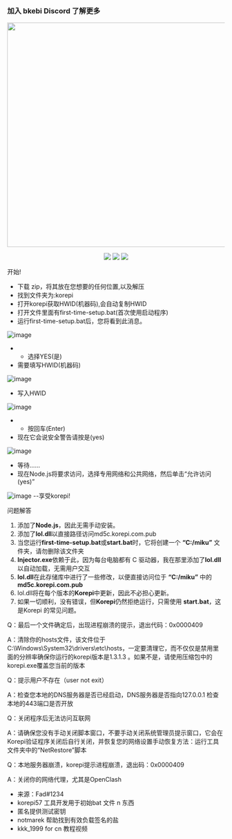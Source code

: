 ### 加入 bkebi Discord 了解更多

<div align=center>
<img src="https://github.com/Bkebi-Group/Bkebi-GC-Release/raw/main/.github/logo.svg" width="520"/>
</div>

<p align="center">
<a href="https://github.com/Zhongli0401/korepi-tools/releases/latest"><img src="https://img.shields.io/github/v/release/Zhongli0401/korepi-tools?style=for-the-badge&logosize=auto&color=lightcyan"></a>
<a href="https://github.com/Zhongli0401/korepi-tools/releases"><img src="https://img.shields.io/github/downloads/Zhongli0401/korepi-tools/total.svg ?style=for-the-badge&color=lightcyan"></a>
<a href="https://discord.com/invite/QwuyRNq4rf"><img src="https://img.shields.io/discord/1026295403282436097?label=Discord&logo=discord&style=for-the-badge&color=lightcyan"></a>
</p>


开始!
- 下载 zip，将其放在您想要的任何位置,以及解压
- 找到文件夹为:korepi
- 打开korepi获取HWID(机器码),会自动复制HWID
- 打开文件里面有first-time-setup.bat(首次使用启动程序)
- 运行first-time-setup.bat后，您将看到此消息。

![image](https://github.com/Zhongli0401/korepi-tools/assets/124914913/c933294d-5b63-4e07-b4ef-ffacf3a466fa)
- - 选择YES(是)
- 需要填写HWID(机器码)

![image](https://github.com/Zhongli0401/korepi-tools/assets/124914913/64b32b70-dfd0-4b1f-98ff-b4878eb19058)
- 写入HWID

![image](https://github.com/Zhongli0401/korepi-tools/assets/124914913/759b42ea-3f49-4488-9f9e-effbd0d06b9c)
- - 按回车(Enter)
- 现在它会说安全警告请按是(yes)

![image](https://github.com/Zhongli0401/korepi-tools/assets/124914913/705fedd9-fc01-4b89-ae1c-a618c985cedc)
- 等待......
- 现在Node.js将要求访问，选择专用网络和公共网络，然后单击“允许访问(yes)”

![image](https://github.com/Zhongli0401/korepi-tools/assets/124914913/93ac7780-a4e5-4a0b-86f1-f331b61ae7ad)
--享受korepi!

问题解答
1. 添加了**Node.js**，因此无需手动安装。
2. 添加了**lol.dll**以直接路径访问md5c.korepi.com.pub
3. 当您运行**first-time-setup.bat**或**start.bat**时，它将创建一个 **“C:/miku”** 文件夹，请勿删除该文件夹
4. **Injector.exe**依赖于此，因为每台电脑都有 C 驱动器，我在那里添加了**lol.dll**以自动加载，无需用户交互
5. **lol.dll**在此存储库中进行了一些修改，以便直接访问位于 **“C:/miku”** 中的 **md5c.korepi.com.pub**
6. lol.dll将在每个版本的**Korepi**中更新，因此不必担心更新。
7. 如果一切顺利，没有错误，但**Korepi**仍然拒绝运行，只需使用 **start.bat**，这是Korepi 的常见问题。

Q：最后一个文件确定后，出现进程崩溃的提示，退出代码：0x0000409

A：清除你的hosts文件，该文件位于C:\Windows\System32\drivers\etc\hosts，一定要清理它，而不仅仅是禁用里面的分辨率确保你运行的korepi版本是1.3.1.3 。如果不是，请使用压缩包中的korepi.exe覆盖您当前的版本

Q：提示用户不存在（user not exit）

A：检查您本地的DNS服务器是否已经启动，DNS服务器是否指向127.0.0.1 检查本地的443端口是否开放

Q：关闭程序后无法访问互联网

A：请确保您没有手动关闭脚本窗口，不要手动关闭系统管理员提示窗口，它会在Korepi验证程序关闭后自行关闭，并恢复您的网络设置手动恢复方法：运行工具文件夹中的“NetRestore”脚本

Q：本地服务器崩溃，korepi提示进程崩溃，退出码：0x0000409

A：关闭你的网络代理，尤其是OpenClash

- 来源：Fad#1234
- korepi57 工具开发用于初始bat 文件 n 东西
- 匿名提供测试密钥
- notmarek 帮助找到有效负载签名的盐
- kkk_1999 for cn 教程视频
